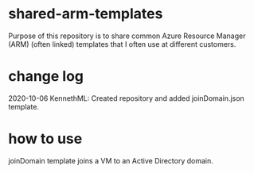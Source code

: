 # shared-arm-templates
Purpose of this repository is to share common Azure Resource Manager (ARM) (often linked) templates that I often use at different customers.

# change log
2020-10-06 KennethML: Created repository and added joinDomain.json template.

# how to use
joinDomain template joins a VM to an Active Directory domain. 
